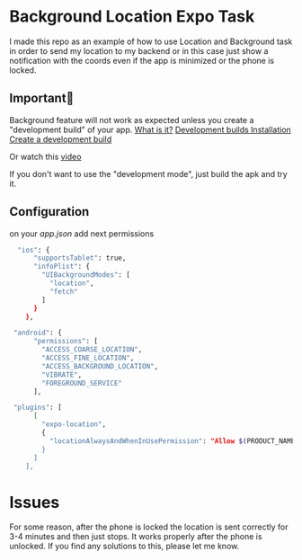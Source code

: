 # Background Location Expo Task
I made this repo as an example of how to use Location and Background task in order to send my location to my backend or in this case just show a notification with the coords even if the app is minimized or the phone is locked.

## Important🛑
Background feature will not work as expected unless you create a "development build" of your app.
[What is it?](https://docs.expo.dev/develop/development-builds/introduction/)
[Development builds Installation](https://docs.expo.dev/develop/development-builds/installation/)
[Create a development build](https://docs.expo.dev/develop/development-builds/installation/)

Or watch this [video](https://youtu.be/LUFHXsBcW6w)

If you don't want to use the "development mode", just build the apk and try it.

## Configuration

on your *app.json* add next permissions

```bash
  "ios": {
      "supportsTablet": true,
      "infoPlist": {
        "UIBackgroundModes": [
          "location",
          "fetch"
        ]
      }
    },
```

```bash
 "android": {
      "permissions": [
        "ACCESS_COARSE_LOCATION",
        "ACCESS_FINE_LOCATION",
        "ACCESS_BACKGROUND_LOCATION",
        "VIBRATE",
        "FOREGROUND_SERVICE"
      ],
```
```bash
 "plugins": [
      [
        "expo-location",
        {
          "locationAlwaysAndWhenInUsePermission": "Allow $(PRODUCT_NAME) to use your location. xd"
        }
      ]
    ],
```


# Issues
For some reason, after the phone is locked the location is sent correctly for 3-4 minutes and then just stops. It works properly after the phone is unlocked.
If you find any solutions to this, please let me know.
